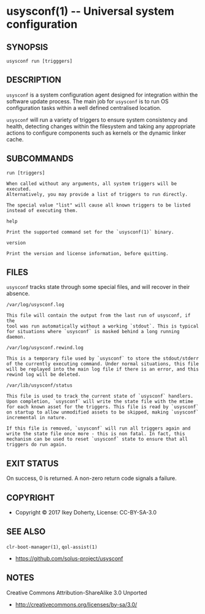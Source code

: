 usysconf(1) -- Universal system configuration
=============================================


## SYNOPSIS

`usysconf run [trigggers]`


## DESCRIPTION

`usysconf` is a system configuration agent designed for integration within the
software update process. The main job for `usysconf` is to run OS configuration
tasks within a well defined centralised location.

`usysconf` will run a variety of triggers to ensure system consistency and
health, detecting changes within the filesystem and taking any appropriate
actions to configure components such as kernels or the dynamic linker cache.

## SUBCOMMANDS

`run [triggers]`

    When called without any arguments, all system triggers will be executed.
    Alternatively, you may provide a list of triggers to run directly.

    The special value "list" will cause all known triggers to be listed
    instead of executing them.

`help`

    Print the supported command set for the `usysconf(1)` binary.

`version`

    Print the version and license information, before quitting.

## FILES

`usysconf` tracks state through some special files, and will recover in their
absence.

`/var/log/usysconf.log`

    This file will contain the output from the last run of usysconf, if the
    tool was run automatically without a working `stdout`. This is typical
    for situations where `usysconf` is masked behind a long running daemon.

`/var/log/usysconf.rewind.log`

    This is a temporary file used by `usysconf` to store the stdout/stderr
    of the currently executing command. Under normal situations, this file
    will be replayed into the main log file if there is an error, and this
    rewind log will be deleted.

`/var/lib/usysconf/status`

    This file is used to track the current state of `usysconf` handlers.
    Upon completion, `usysconf` will write the state file with the mtime
    for each known asset for the triggers. This file is read by `usysconf`
    on startup to allow unmodified assets to be skipped, making `usysconf`
    incremental in nature.

    If this file is removed, `usysconf` will run all triggers again and
    write the state file once more - this is non fatal. In fact, this
    mechanism can be used to reset `usysconf` state to ensure that all
    triggers do run again.
   

## EXIT STATUS

On success, 0 is returned. A non-zero return code signals a failure.


## COPYRIGHT

 * Copyright © 2017 Ikey Doherty, License: CC-BY-SA-3.0


## SEE ALSO

`clr-boot-manager(1)`, `qol-assist(1)`

 * https://github.com/solus-project/usysconf

## NOTES

Creative Commons Attribution-ShareAlike 3.0 Unported

 * http://creativecommons.org/licenses/by-sa/3.0/
